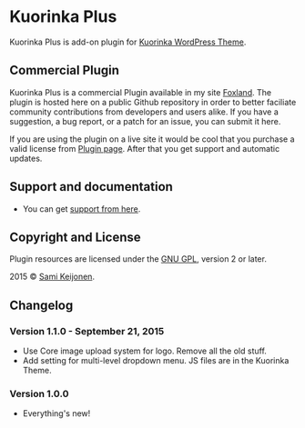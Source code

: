 # Kuorinka Plus

Kuorinka Plus is add-on plugin for [Kuorinka WordPress Theme](https://wordpress.org/themes/kuorinka/).

## Commercial Plugin

Kuorinka Plus is a commercial Plugin available in my site [Foxland](https://foxland.fi/downloads/kuorinka/). The plugin is hosted here
on a public Github repository in order to better faciliate community contributions from developers and users alike.
If you have a suggestion, a bug report, or a patch for an issue, you can submit it here.

If you are using the plugin on a live site it would be cool that you purchase a valid license from [Plugin page](https://foxland.fi/downloads/kuorinka/).
After that you get support and automatic updates.

## Support and documentation

* You can get [support from here](https://foxland.fi/board/topics).

## Copyright and License

Plugin resources are licensed under the [GNU GPL](http://www.gnu.org/licenses/old-licenses/gpl-2.0.html), version 2 or later.

2015 &copy; [Sami Keijonen](https://foxland.fi).

## Changelog

### Version 1.1.0 - September 21, 2015

* Use Core image upload system for logo. Remove all the old stuff.
* Add setting for multi-level dropdown menu. JS files are in the Kuorinka Theme.

### Version 1.0.0

* Everything's new!